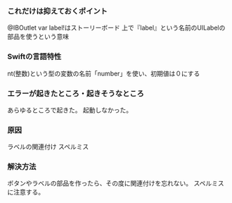 
### これだけは抑えておくポイント  <br>
@IBOutlet var label!はストーリーボード 上で『label』という名前のUILabelの部品を使うという意味
### Swiftの⾔語特性  <br>
nt(整数)という型の変数の名前「number」を使い、初期値は０にする
### エラーが起きたところ・起きそうなところ <br>
あらゆるところで起きた。
起動しなかった。
### 原因  <br>
ラベルの関連付け
スペルミス
### 解決⽅法　<br>
ボタンやラベルの部品を作ったら、その度に関連付けを忘れない。
スペルミスに注意する。
